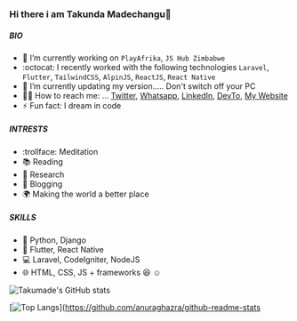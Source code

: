 ### Hi there i am Takunda Madechangu👋

##### BIO
- 🔭 I’m currently working on `PlayAfrika`, `JS Hub Zimbabwe`
- :octocat: I recently worked with the following technologies `Laravel`, `Flutter`, `TailwindCSS`, `AlpinJS`, `ReactJS`, `React Native`
- 🌱 I’m currently updating my version..... Don't switch off your PC
- 👨‍💻  How to reach me: ... [Twitter](https://twitter/takucoder), [Whatsapp](https://wa.me/263778548832?text=Hi%20Taku), [LinkedIn](https://www.linkedin.com/in/tmadechangu/), [DevTo](https://dev.to/takunda),  [My Website](https://taku.co.zw)
- ⚡ Fun fact: I dream in code

##### INTRESTS
- :trollface: Meditation
- :books: Reading
- :mag_right: Research
- :memo: Blogging
- :earth_africa: Making the world a better place

##### SKILLS
- :snake: Python, Django
- :iphone: Flutter, React Native
- :computer: Laravel, CodeIgniter, NodeJS
- :globe_with_meridians: HTML, CSS, JS + frameworks :laughing: :relaxed:

![Takumade's GitHub stats](https://github-readme-stats.vercel.app/api?username=takumade&count_private=true&show_icons=true&theme=algolia)

[![Top Langs](https://github-readme-stats.vercel.app/api/top-langs/?username=takumade&layout=compact)](https://github.com/anuraghazra/github-readme-stats
